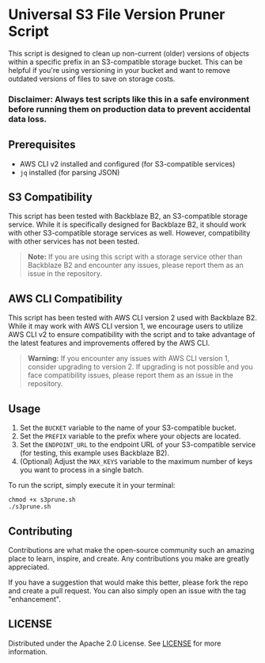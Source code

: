 # Universal S3 File Version Pruner Script

This script is designed to clean up non-current (older) versions of objects within a specific prefix in an S3-compatible storage bucket. This can be helpful if you're using versioning in your bucket and want to remove outdated versions of files to save on storage costs.


### **Disclaimer: Always test scripts like this in a safe environment before running them on production data to prevent accidental data loss.**


## Prerequisites

- AWS CLI v2 installed and configured (for S3-compatible services)
- `jq` installed (for parsing JSON)


## S3 Compatibility

This script has been tested with Backblaze B2, an S3-compatible storage service. While it is specifically designed for Backblaze B2, it should work with other S3-compatible storage services as well. However, compatibility with other services has not been tested.

> **Note:** If you are using this script with a storage service other than Backblaze B2 and encounter any issues, please report them as an issue in the repository.


## AWS CLI Compatibility

This script has been tested with AWS CLI version 2 used with Backblaze B2. While it may work with AWS CLI version 1, we encourage users to utilize AWS CLI v2 to ensure compatibility with the script and to take advantage of the latest features and improvements offered by the AWS CLI.

> **Warning:** If you encounter any issues with AWS CLI version 1, consider upgrading to version 2. If upgrading is not possible and you face compatibility issues, please report them as an issue in the repository.


## Usage

1. Set the `BUCKET` variable to the name of your S3-compatible bucket.
2. Set the `PREFIX` variable to the prefix where your objects are located.
3. Set the `ENDPOINT_URL` to the endpoint URL of your S3-compatible service (for testing, this example uses Backblaze B2).
4. (Optional) Adjust the `MAX_KEYS` variable to the maximum number of keys you want to process in a single batch.

To run the script, simply execute it in your terminal:

```shell
chmod +x s3prune.sh
./s3prune.sh
```


## Contributing

Contributions are what make the open-source community such an amazing place to learn, inspire, and create. Any contributions you make are greatly appreciated.

If you have a suggestion that would make this better, please fork the repo and create a pull request. You can also simply open an issue with the tag "enhancement".


## LICENSE

Distributed under the Apache 2.0 License. See [LICENSE](LICENSE) for more information.

